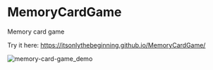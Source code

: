 # MemoryCardGame

Memory card game

Try it here: https://itsonlythebeginning.github.io/MemoryCardGame/

![memory-card-game_demo](https://github.com/itsonlythebeginning/MemoryCardGame/assets/107440223/370227fd-6bfb-4e30-ba15-dbeb2b01fb8f)
